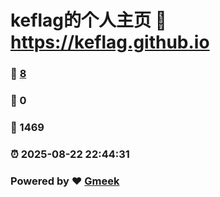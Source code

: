 # keflag的个人主页 :link: https://keflag.github.io 
### :page_facing_up: [8](https://keflag.github.io/tag.html) 
### :speech_balloon: 0 
### :hibiscus: 1469 
### :alarm_clock: 2025-08-22 22:44:31 
### Powered by :heart: [Gmeek](https://github.com/Meekdai/Gmeek)
